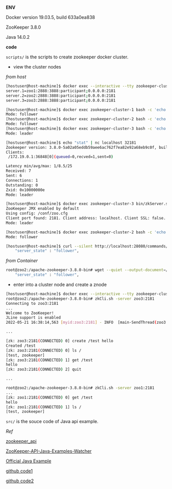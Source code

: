 **ENV**

Docker version 19.03.5, build 633a0ea838

ZooKeeper 3.8.0

Java 14.0.2

**code**

`scripts/` is the scripts to create zookeeper docker cluster.

- view the cluster nodes

*from host*

```bash
[hostuser@host-machine]$ docker exec --interactive --tty zookeeper-cluster-3 bin/zkCli.sh -server :2181 config | grep ^server
server.1=zoo1:2888:3888:participant;0.0.0.0:2181
server.2=zoo2:2888:3888:participant;0.0.0.0:2181
server.3=zoo3:2888:3888:participant;0.0.0.0:2181
```

```bash
[hostuser@host-machine]$ docker exec zookeeper-cluster-1 bash -c 'echo "srvr" | nc localhost 2181' | grep "Mode"
Mode: follower
[hostuser@host-machine]$ docker exec zookeeper-cluster-2 bash -c 'echo "srvr" | nc localhost 2181' | grep "Mode"
Mode: follower
[hostuser@host-machine]$ docker exec zookeeper-cluster-3 bash -c 'echo "srvr" | nc localhost 2181' | grep "Mode"
Mode: leader
```

```bash
[hostuser@host-machine]$ echo "stat" | nc localhost 32181
Zookeeper version: 3.8.0-5a02a05eddb59aee6ac762f7ea82e92a68eb9c0f, built on 2022-02-25 08:49 UTC
Clients:
 /172.19.0.1:36848[0](queued=0,recved=1,sent=0)

Latency min/avg/max: 1/8.5/25
Received: 7
Sent: 6
Connections: 1
Outstanding: 0
Zxid: 0x10000000e
Mode: leader
```
```bash
[hostuser@host-machine]$ docker exec zookeeper-cluster-3 bin/zkServer.sh status
ZooKeeper JMX enabled by default
Using config: /conf/zoo.cfg
Client port found: 2181. Client address: localhost. Client SSL: false.
Mode: leader
```

```bash
[hostuser@host-machine]$ docker exec zookeeper-cluster-2 bash -c 'echo "stat" | nc localhost 2181' | grep "Mode"
Mode: follower
```

```bash
[hostuser@host-machine]$ curl --silent http://localhost:28080/commands/stat | grep "server_state"
    "server_state" : "follower",
```

*from Container*

```bash
root@zoo2:/apache-zookeeper-3.8.0-bin# wget --quiet --output-document=/dev/stdout http://localhost:8080/commands/stat | grep "server_state"
    "server_state" : "follower",
```


- enter into a cluster node and create a znode

```bash
[hostuser@host-machine]$ docker exec --interactive --tty zookeeper-cluster-2 bash
root@zoo2:/apache-zookeeper-3.8.0-bin# zkCli.sh -server zoo3:2181
Connecting to zoo3:2181
...
Welcome to ZooKeeper!
JLine support is enabled
2022-05-21 16:38:14,563 [myid:zoo3:2181] - INFO  [main-SendThread(zoo3:2181):o.a.z.ClientCnxn$SendThread@1171] - Opening socket connection to server zoo3/172.19.0.13:2181.

...

[zk: zoo3:2181(CONNECTED) 0] create /test hello
Created /test
[zk: zoo3:2181(CONNECTED) 0] ls /
[test, zookeeper]
[zk: zoo3:2181(CONNECTED) 1] get /test
hello
[zk: zoo3:2181(CONNECTED) 2] quit

...

root@zoo2:/apache-zookeeper-3.8.0-bin# zkCli.sh -server zoo1:2181
...
[zk: zoo1:2181(CONNECTED) 0] get /test
hello
[zk: zoo1:2181(CONNECTED) 1] ls /
[test, zookeeper]

```



`src/` is the souce code of Java api example.

*Ref*

[zookeeper_api](https://www.tutorialspoint.com/zookeeper/zookeeper_api.htmh)

[ZooKeeper-API-Java-Examples-Watcher](http://java.globinch.com/enterprise-services/zookeeper/apache-zookeeper-explained-tutorial-cases-zookeeper-java-api-examples/#ZooKeeper-API-Java-Examples-Watcher)

[Official Java Example](https://zookeeper.apache.org/doc/r3.4.13/javaExample.html)

[github code1](https://github.com/apache/zookeeper/blob/branch-3.8.0/zookeeper-docs/src/main/resources/markdown/javaExample.md#sc_design)

[github code2](https://github.com/ashish-rane/Hadoop/blob/master/Zookeeper/Workspace/sample1/src/main/java/com/xpert/zookeeper/sample1/ZKClientTest.java)
